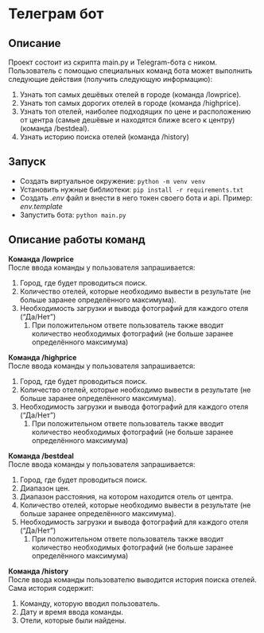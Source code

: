 # Телеграм бот


## Описание
Проект состоит из скрипта main.py и Telegram-бота с ником.
Пользователь с помощью специальных команд бота может выполнить следующие
действия (получить следующую информацию):
1. Узнать топ самых дешёвых отелей в городе (команда /lowprice).
2. Узнать топ самых дорогих отелей в городе (команда /highprice).
3. Узнать топ отелей, наиболее подходящих по цене и расположению от центра
(самые дешёвые и находятся ближе всего к центру) (команда /bestdeal).
4. Узнать историю поиска отелей (команда /history)


## Запуск
- Создать виртуальное окружение: `python -m venv venv`
- Установить нужные библиотеки: `pip install -r requirements.txt`
- Создать *.env* файл и внести в него токен своего бота и api. Пример: *env.template*
- Запустить бота: `python main.py`

## Описание работы команд

**Команда /lowprice**  
После ввода команды у пользователя запрашивается: 
1. Город, где будет проводиться поиск.
2. Количество отелей, которые необходимо вывести в результате (не больше
заранее определённого максимума).
3. Необходимость загрузки и вывода фотографий для каждого отеля (“Да/Нет”)
   1. При положительном ответе пользователь также вводит количество
   необходимых фотографий (не больше заранее определённого
   максимума)

**Команда /highprice**  
После ввода команды у пользователя запрашивается:
1. Город, где будет проводиться поиск.
2. Количество отелей, которые необходимо вывести в результате (не больше
заранее определённого максимума).
3. Необходимость загрузки и вывода фотографий для каждого отеля (“Да/Нет”)
   1. При положительном ответе пользователь также вводит количество
   необходимых фотографий (не больше заранее определённого
   максимума)


**Команда /bestdeal**  
После ввода команды у пользователя запрашивается:
1. Город, где будет проводиться поиск.
2. Диапазон цен.
3. Диапазон расстояния, на котором находится отель от центра.
4. Количество отелей, которые необходимо вывести в результате (не больше
заранее определённого максимума).
5. Необходимость загрузки и вывода фотографий для каждого отеля (“Да/Нет”)
   1. При положительном ответе пользователь также вводит количество
   необходимых фотографий (не больше заранее определённого
   максимума)

**Команда /history**  
После ввода команды пользователю выводится история поиска отелей. Сама история
содержит:
1. Команду, которую вводил пользователь.
2. Дату и время ввода команды.
3. Отели, которые были найдены.
